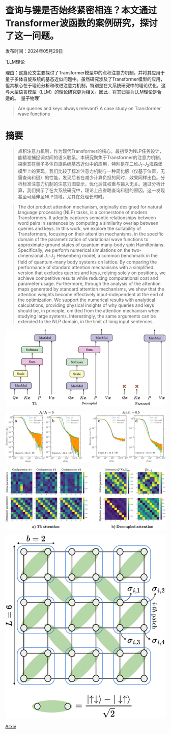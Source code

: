 # 查询与键是否始终紧密相连？本文通过Transformer波函数的案例研究，探讨了这一问题。

发布时间：2024年05月29日

`LLM理论

理由：这篇论文主要探讨了Transformer模型中的点积注意力机制，并将其应用于量子多体自旋系统的基态近似问题中。虽然研究涉及了Transformer模型的应用，但其核心在于理论分析和改进注意力机制，特别是在大系统研究中的理论优化，这与大型语言模型（LLM）的理论研究更为相关。因此，将其归类为LLM理论是合适的。` `量子物理`

> Are queries and keys always relevant? A case study on Transformer wave functions

# 摘要

> 点积注意力机制，作为现代Transformer的核心，最初专为NLP任务设计，能精准捕捉词对间的语义联系。本研究聚焦于Transformer的注意力机制，探索其在量子多体自旋系统基态近似中的应用，特别是在二维$J_1$-$J_2$海森堡模型上的表现。我们比较了标准注意力机制与一种简化版（仅基于位置，无需查询和键）的性能，发现后者在减少计算负担的同时，效果同样出色。分析标准注意力机制的注意力图显示，优化后其权重与输入无关。通过分析计算，我们揭示了在大系统研究中，理论上应省略查询和键的原因，这一发现甚至可延伸至NLP领域，尤其在处理长句时。

> The dot product attention mechanism, originally designed for natural language processing (NLP) tasks, is a cornerstone of modern Transformers. It adeptly captures semantic relationships between word pairs in sentences by computing a similarity overlap between queries and keys. In this work, we explore the suitability of Transformers, focusing on their attention mechanisms, in the specific domain of the parametrization of variational wave functions to approximate ground states of quantum many-body spin Hamiltonians. Specifically, we perform numerical simulations on the two-dimensional $J_1$-$J_2$ Heisenberg model, a common benchmark in the field of quantum-many body systems on lattice. By comparing the performance of standard attention mechanisms with a simplified version that excludes queries and keys, relying solely on positions, we achieve competitive results while reducing computational cost and parameter usage. Furthermore, through the analysis of the attention maps generated by standard attention mechanisms, we show that the attention weights become effectively input-independent at the end of the optimization. We support the numerical results with analytical calculations, providing physical insights of why queries and keys should be, in principle, omitted from the attention mechanism when studying large systems. Interestingly, the same arguments can be extended to the NLP domain, in the limit of long input sentences.

![查询与键是否始终紧密相连？本文通过Transformer波函数的案例研究，探讨了这一问题。](../../../paper_images/2405.18874/x1.png)

![查询与键是否始终紧密相连？本文通过Transformer波函数的案例研究，探讨了这一问题。](../../../paper_images/2405.18874/x2.png)

![查询与键是否始终紧密相连？本文通过Transformer波函数的案例研究，探讨了这一问题。](../../../paper_images/2405.18874/x3.png)

![查询与键是否始终紧密相连？本文通过Transformer波函数的案例研究，探讨了这一问题。](../../../paper_images/2405.18874/x4.png)

[Arxiv](https://arxiv.org/abs/2405.18874)